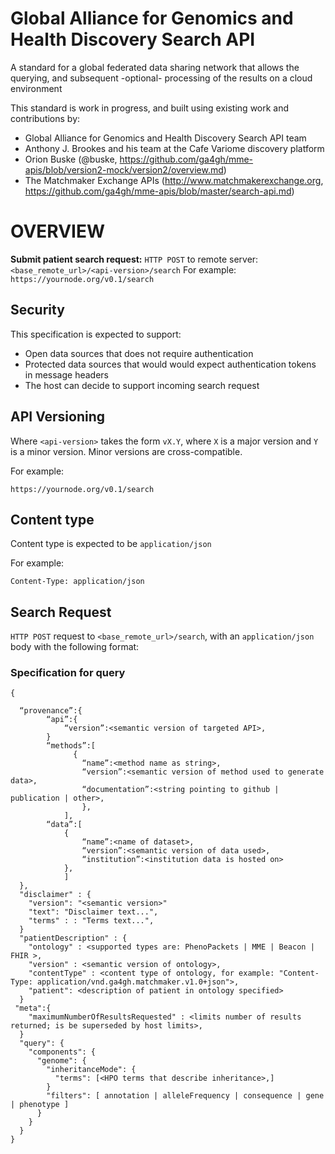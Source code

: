 # Global Alliance for Genomics and Health Discovery Search API

A standard for a global federated data sharing network that allows the querying, and subsequent -optional- processing of the results on a cloud environment

This standard is work in progress, and built using existing work and contributions by:

* Global Alliance for Genomics and Health Discovery Search API team
* Anthony J. Brookes and his team at the Cafe Variome discovery platform
* Orion Buske (@buske, https://github.com/ga4gh/mme-apis/blob/version2-mock/version2/overview.md)
* The Matchmaker Exchange APIs  (http://www.matchmakerexchange.org, https://github.com/ga4gh/mme-apis/blob/master/search-api.md)


# OVERVIEW

**Submit patient search request:**
`HTTP POST` to remote server: `<base_remote_url>/<api-version>/search`
For example: `https://yournode.org/v0.1/search`


## Security

This specification is expected to support:
* Open data sources that does not require authentication 
* Protected data sources that would would expect authentication tokens in message headers
* The host can decide to support incoming search request

## API Versioning

Where `<api-version>` takes the form `vX.Y`, where `X` is a major version and `Y` is a minor version. Minor versions are cross-compatible. 

For example:

`https://yournode.org/v0.1/search`


## Content type

Content type is expected to be `application/json`

For example:

`Content-Type: application/json`

## Search Request

`HTTP POST` request to `<base_remote_url>/search`, with an `application/json` body with the following format:

### Specification for query

```
{

  “provenance”:{
		“api”:{
			“version”:<semantic version of targeted API>,
		}	
		“methods”:[
			  {
				“name”:<method name as string>,
				“version”:<semantic version of method used to generate data>,
				“documentation”:<string pointing to github | publication | other>,
			    },
			],
		“data”:[
			{
				“name”:<name of dataset>,
				“version”:<semantic version of data used>,
				“institution”:<institution data is hosted on>	
			},
			]
  },
  "disclaimer" : {
  	"version": "<semantic version>"
  	"text": "Disclaimer text...",
  	"terms" : : "Terms text...",
  }
  "patientDescription" : {
	"ontology" : <supported types are: PhenoPackets | MME | Beacon | FHIR >,
	"version" : <semantic version of ontology>,
	"contentType" : <content type of ontology, for example: "Content-Type: application/vnd.ga4gh.matchmaker.v1.0+json">, 
	"patient": <description of patient in ontology specified>
  }
 "meta":{
	"maximumNumberOfResultsRequested" : <limits number of results returned; is be superseded by host limits>,
  }
  "query": {
    "components": {
      "genome": {
        "inheritanceMode": {
          "terms": [<HPO terms that describe inheritance>,]
        }
        "filters": [ annotation | alleleFrequency | consequence | gene | phenotype ]
      }
    }
  }
}
```

